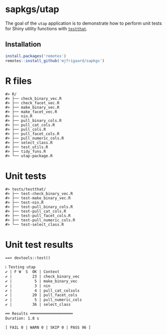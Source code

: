 
<!-- README.md is generated from README.Rmd. Please edit that file -->

# sapkgs/utap

<!-- badges: start -->
<!-- badges: end -->

The goal of the `utap` application is to demonstrate how to perform unit
tests for Shiny utility functions with
[`testthat`](https://testthat.r-lib.org/).

## Installation

``` r
install.packages('remotes')
remotes::install_github('mjfrigaard/sapkgs')
```

# R files

    #> R/
    #> ├── check_binary_vec.R
    #> ├── check_facet_vec.R
    #> ├── make_binary_vec.R
    #> ├── make_facet_vec.R
    #> ├── nin.R
    #> ├── pull_binary_cols.R
    #> ├── pull_cat_cols.R
    #> ├── pull_cols.R
    #> ├── pull_facet_cols.R
    #> ├── pull_numeric_cols.R
    #> ├── select_class.R
    #> ├── test_utils.R
    #> ├── tidy_funs.R
    #> └── utap-package.R

# Unit tests

    #> tests/testthat/
    #> ├── test-check_binary_vec.R
    #> ├── test-make_binary_vec.R
    #> ├── test-nin.R
    #> ├── test-pull_binary_cols.R
    #> ├── test-pull_cat_cols.R
    #> ├── test-pull_facet_cols.R
    #> ├── test-pull_numeric_cols.R
    #> └── test-select_class.R

# Unit test results

``` default
==> devtools::test()

ℹ Testing utap
✔ | F W  S  OK | Context
✔ |         23 | check_binary_vec
✔ |          5 | make_binary_vec
✔ |          3 | nin          
✔ |          4 | pull_cat_colsols
✔ |         20 | pull_facet_cols
✔ |          5 | pull_numeric_cols
✔ |         36 | select_class 

══ Results ═══════════════════
Duration: 1.8 s

[ FAIL 0 | WARN 0 | SKIP 0 | PASS 96 ]
```

